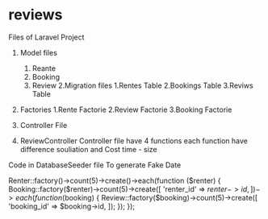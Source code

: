 # reviews

Files of Laravel Project 

1. Model files 
    1. Reante
    2. Booking
    3. Review
2.Migration files
  1.Rentes Table
  2.Bookings Table
  3.Reviws Table
3. Factories
  1.Rente Factorie
  2.Review Factorie
  3.Booking Factorie
  
4. Controller File
  1. ReviewController 
Controller file have 4 functions each function have difference souliation and Cost time - size


Code in DatabaseSeeder file To generate Fake Date

  Renter::factory()->count(5)->create()->each(function ($renter) {
            Booking::factory($renter)->count(5)->create([
                'renter_id' => $renter->id,
            ])->each(function ($booking) {
                Review::factory($booking)->count(5)->create([
                    'booking_id' => $booking->id,
                ]);
            });
        });
        
 
